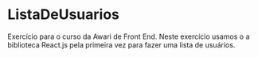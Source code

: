 # ListaDeUsuarios
Exercício para o curso da Awari de Front End. Neste exercício usamos o a biblioteca React.js pela primeira vez para fazer uma lista de usuários.
